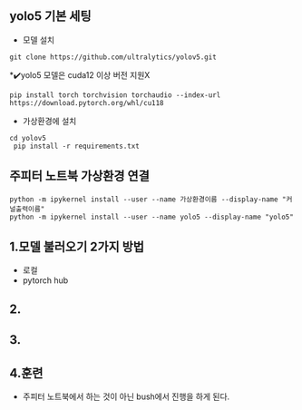 ## yolo5 기본 세팅
* 모델 설치
```bush
git clone https://github.com/ultralytics/yolov5.git
```
*✔️yolo5 모델은 cuda12 이상 버전 지원X
```bush
pip install torch torchvision torchaudio --index-url https://download.pytorch.org/whl/cu118
```
* 가상환경에 설치
```bush
cd yolov5
 pip install -r requirements.txt
```

## 주피터 노트북 가상환경 연결
```bush
python -m ipykernel install --user --name 가상환경이름 --display-name "커널출력이름"
python -m ipykernel install --user --name yolo5 --display-name "yolo5"
```




## 1.모델 불러오기 2가지 방법
  * 로컬
  * pytorch hub

## 2.

## 3.


## 4.훈련
* 주피터 노트북에서 하는 것이 아닌 bush에서 진행을 하게 된다.
